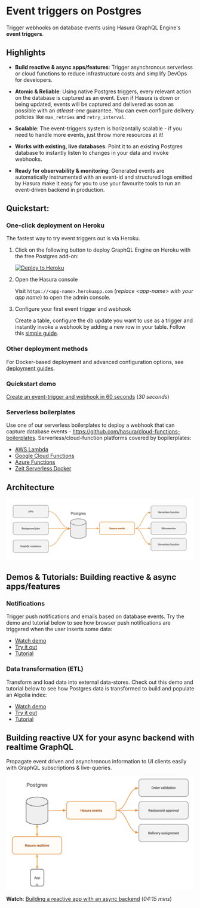 # Event triggers on Postgres

Trigger webhooks on database events using Hasura GraphQL Engine's **event triggers**.

## Highlights

* **Build reactive & async apps/features**: Trigger asynchronous serverless or cloud functions to reduce infrastructure costs and simplify DevOps for developers.

* **Atomic & Reliable**: Using native Postgres triggers, every relevant action on the database is captured as an event. Even if Hasura is down or being updated, events will be captured and delivered as soon as possible with an *atleast-one* guarantee. You can even configure delivery policies like `max_retries` and `retry_interval`.

* **Scalable**: The event-triggers system is horizontally scalable - if you need to handle more events, just throw more resources at it!

* **Works with existing, live databases**: Point it to an existing Postgres database to instantly listen to changes in your data and invoke webhooks.

* **Ready for observability & monitoring**: Generated events are automatically instrumented with an event-id and structured logs emitted by Hasura make it easy for you to use your favourite tools to run an event-driven backend in production.


## Quickstart: 

### One-click deployment on Heroku

The fastest way to try event triggers out is via Heroku.

1. Click on the following button to deploy GraphQL Engine on Heroku with the free Postgres add-on:

    [![Deploy to Heroku](https://www.herokucdn.com/deploy/button.svg)](https://heroku.com/deploy?template=https://github.com/hasura/graphql-engine-heroku)

2. Open the Hasura console

   Visit `https://<app-name>.herokuapp.com` (*replace \<app-name\> with your app name*) to open the admin console.

3. Configure your first event trigger and webhook

   Create a table, configure the db update you want to use as a trigger and instantly invoke a webhook by adding a new row in your table. Follow this [simple guide](https://docs.hasura.io/1.0/graphql/manual/getting-started/first-graphql-query.html).

### Other deployment methods

For Docker-based deployment and advanced configuration options, see [deployment guides](https://docs.hasura.io/1.0/graphql/manual/getting-started/index.html).

### Quickstart demo

[Create an event-trigger and webhook in 60 seconds](https://youtu.be/EaTUVWnDCvA) (*30 seconds*)

### Serverless boilerplates

Use one of our serverless boilerplates to deploy a webhook that can capture database events - https://github.com/hasura/cloud-functions-boilerplates. Serverless/cloud-function platforms covered by bopilerplates:

* [AWS Lambda](https://aws.amazon.com/lambda/)
* [Google Cloud Functions](https://cloud.google.com/functions/)
* [Azure Functions](https://azure.microsoft.com/en-in/services/functions/)
* [Zeit Serverless Docker](https://zeit.co/)

## Architecture

![Event triggers architecture](assets/event-triggers-arch.png)

## Demos & Tutorials: Building reactive & async apps/features

### Notifications

Trigger push notifications and emails based on database events. Try the demo and tutorial below to see how browser push notifications are triggered when the user inserts some data:

* [Watch demo](https://www.youtube.com/watch?v=nuSHkzE2-zo)
* [Try it out](https://shahidh.in/hasura-web-push-notifs/)
* [Tutorial](https://github.com/shahidhk/hasura-web-push-notifs)


<!--
### Async business logic

Convert complex, long-running business logic to be event-driven, asynchronous and resilient to failure. Try this demo and tutorial below to see how an image processing job is run asynchronously to convert an image to a black-and-white version:

* [Watch demo](https://some-youtube-demo.com) (*10:00 mins*)
* [Try it out](https://shahidh.in/hasura-web-push-notifs/)
* [Tutorial](https://github.com/shahidhk/hasura-web-push-notifs)

-->

### Data transformation (ETL)

Transform and load data into external data-stores. Check out this demo and tutorial below to see how Postgres data is transformed to build and populate an Algolia index:

* [Watch demo](https://youtu.be/kWVEBWdEVAA)
* [Try it out](https://shahidh.in/hasura-serverless-etl)
* [Tutorial](https://github.com/shahidhk/hasura-serverless-etl)

## Building reactive UX for your async backend with realtime GraphQL

Propagate event driven and asynchronous information to UI clients easily with GraphQL subscriptions & live-queries.

![Reactive apps architecture](assets/reactive-apps-arch.png)

**Watch**: [Building a reactive app with an async backend](https://youtu.be/kTSOxRrtCeI) (*04:15 mins*)
